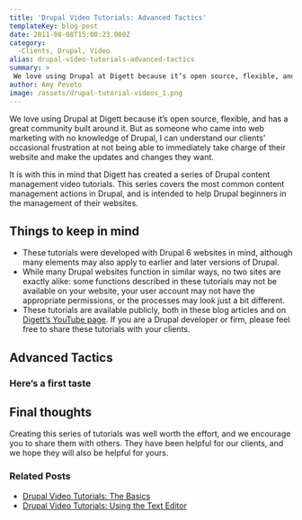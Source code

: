 ```yaml
---
title: 'Drupal Video Tutorials: Advanced Tactics'
templateKey: blog-post
date: 2011-08-08T15:00:23.000Z
category: 
  -Clients, Drupal, Video
alias: drupal-video-tutorials-advanced-tactics
summary: > 
 We love using Drupal at Digett because it’s open source, flexible, and has a great community built around it. But as someone who came into web marketing with no knowledge of Drupal, I can understand our clients’ occasional frustration at not being able to immediately take charge of their website and make the updates and changes they want.
author: Amy Peveto
image: /assets/drupal-tutorial-videos_1.png
---
```


We love using Drupal at Digett because it’s open source, flexible, and has a great community built around it. But as someone who came into web marketing with no knowledge of Drupal, I can understand our clients’ occasional frustration at not being able to immediately take charge of their website and make the updates and changes they want.

It is with this in mind that Digett has created a series of Drupal content management video tutorials. This series covers the most common content management actions in Drupal, and is intended to help Drupal beginners in the management of their websites.

Things to keep in mind
----------------------

*   These tutorials were developed with Drupal 6 websites in mind, although many elements may also apply to earlier and later versions of Drupal.
*   While many Drupal websites function in similar ways, no two sites are exactly alike: some functions described in these tutorials may not be available on your website, your user account may not have the appropriate permissions, or the processes may look just a bit different.
*   These tutorials are available publicly, both in these blog articles and on [Digett’s YouTube page](https://www.youtube.com/user/digettvideo). If you are a Drupal developer or firm, please feel free to share these tutorials with your clients.

Advanced Tactics
----------------

### Here’s a first taste

Final thoughts
--------------

Creating this series of tutorials was well worth the effort, and we encourage you to share them with others. They have been helpful for our clients, and we hope they will also be helpful for yours.

### Related Posts

*   [Drupal Video Tutorials: The Basics](/insights/drupal-video-tutorials-basics)
*   [Drupal Video Tutorials: Using the Text Editor](/insights/drupal-video-tutorials-using-text-editor)